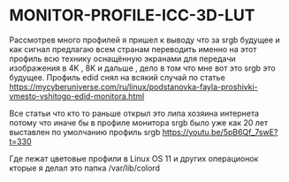 # MONITOR-PROFILE-ICC-3D-LUT

Рассмотрев много профилей я пришел к выводу что за srgb будущее и как сигнал предлагаю всем странам переводить именно на этот профиль всю технику оснащённую экранами для передачи изображения в 4K , 8K и дальше , дело в том что мне вот это srgb это будущее. Профиль edid снял на всякий случай по статье https://mycyberuniverse.com/ru/linux/podstanovka-fayla-proshivki-vmesto-vshitogo-edid-monitora.html

Все статьи что кто то раньше открыл это липа хозяина интернета потому что иначе бы в профиле монитора srgb было уже как 20 лет выставлен по умолчанию профиль srgb https://youtu.be/5pB6Qf_7swE?t=330

Где лежат цветовые профили в Linux OS 11 и других операционок кторые я делал это папка /var/lib/colord
